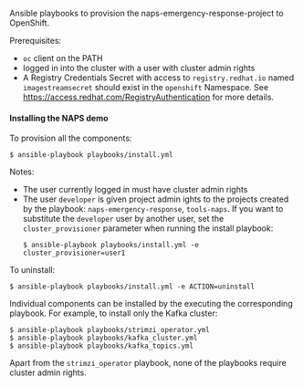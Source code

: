 Ansible playbooks to provision the naps-emergency-response-project to OpenShift.

Prerequisites:
* `oc` client on the PATH
* logged in into the cluster with a user with cluster admin rights
* A Registry Credentials Secret with access to `registry.redhat.io` named `imagestreamsecret` should exist in the `openshift` Namespace. See https://access.redhat.com/RegistryAuthentication for more details.

#### Installing the NAPS demo

To provision all the components:
```
$ ansible-playbook playbooks/install.yml
```
Notes:
* The user currently logged in must have cluster admin rights
* The user `developer` is given project admin ights to the  projects created by the playbook: `naps-emergency-response`, `tools-naps`.
  If you want to substitute the `developer` user by another user, set the `cluster_provisioner` parameter when running the install playbook:
  ```
  $ ansible-playbook playbooks/install.yml -e cluster_provisioner=user1
  ```

To uninstall:
```
$ ansible-playbook playbooks/install.yml -e ACTION=uninstall
```

Individual components can be installed by the executing the corresponding playbook. For example, to install only the Kafka cluster:
```
$ ansible-playbook playbooks/strimzi_operator.yml
$ ansible-playbook playbooks/kafka_cluster.yml
$ ansible-playbook playbooks/kafka_topics.yml
```

Apart from the `strimzi_operator` playbook, none of the playbooks require cluster admin rights.
